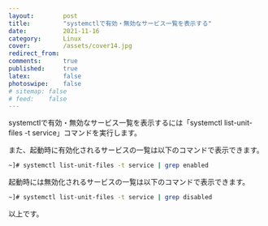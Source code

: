 ```yaml
---
layout:        post
title:         "systemctlで有効・無効なサービス一覧を表示する"
date:          2021-11-16
category:      Linux
cover:         /assets/cover14.jpg
redirect_from:
comments:      true
published:     true
latex:         false
photoswipe:    false
# sitemap: false
# feed:    false
---
```


systemctlで有効・無効なサービス一覧を表示するには「systemctl list-unit-files -t service」コマンドを実行します。

また、起動時に有効化されるサービスの一覧は以下のコマンドで表示できます。
```bash
~]# systemctl list-unit-files -t service | grep enabled
```
起動時には無効化されるサービスの一覧は以下のコマンドで表示できます。
```bash
~]# systemctl list-unit-files -t service | grep disabled
```
以上です。

